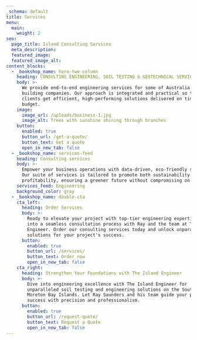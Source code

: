 ```yaml
---
_schema: default
title: Services
menu:
  main:
    weight: 2
seo:
  page_title: Island Consulting Services
  meta_description:
  featured_image:
  featured_image_alt:
content_blocks:
  - _bookshop_name: hero-two-column
    heading: CONSULTING ENGINEERING, SOIL TESTING & GEOTECHNICAL SERVICES
    body: >-
      We provide end-to-end engineering services for some of Australia's largest
      building companies. Our approach is integrated and practical so that
      clients get efficient, high-performing solutions delivered on time and on
      budget.
    image:
      image_url: /uploads/business-1.jpg
      image_alt: Trees with sunshine shining through branches
    button:
      enabled: true
      button_url: /get-a-quote/
      button_text: Get a quote
      open_in_new_tab: false
  - _bookshop_name: services-feed
    heading: Consulting services
    body: >-
      Empower your business operations with data-driven, eco-friendly solutions.
      Our suite of services is tailored to promote both sustainability and
      profitability, ensuring a greener future without compromising on growth.
    services_feed: Engineering
    background_color: gray
  - _bookshop_name: double-cta
    cta_left:
      heading: Order Services
      body: >-
        Ready to elevate your project with top-tier engineering expertise? Dive
        into a seamless consultation process with Ray and the team at The Island
        Engineer. Order our consulting services today and unlock unparalleled
        solutions for your project's success.
      button:
        enabled: true
        button_url: /services/
        button_text: Order now
        open_in_new_tab: false
    cta_right:
      heading: Strengthen Your Foundations with The Island Engineer
      body: >-
        Dive into engineering excellence with The Island Engineer for
        unparalleled soil testing and engineering solutions on the Southern
        Moreton Bay Islands. Let Ray Saunders and his team guide your project to
        success with precision and professionalism.
      button:
        enabled: true
        button_url: /request-quote/
        button_text: Request a Quote
        open_in_new_tab: false
---
```

